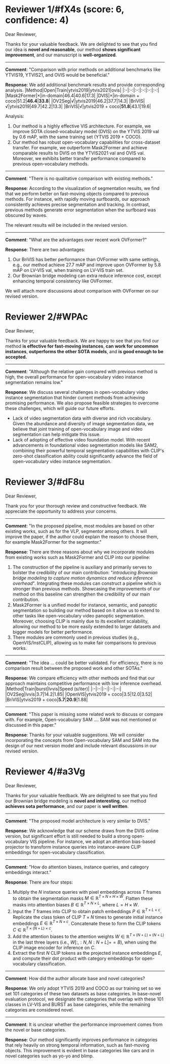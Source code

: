 # Reviewer 1/#fX4s (score: 6, confidence: 4)

Dear Reviewer,

Thanks for your valuable feedback. We are delighted to see that you find our idea is **novel and reasonable**, our method **shows significant improvement**, and our manuscript is **well-organized**.
****
**Comment**: "Comparison with prior methods on additional benchmarks like YTVIS19, YTVIS21, and OVIS would be beneficial."

**Response**: We add additional benchmark results and provide corresponding analysis.
|Method|Open|Train|ytvis2019|ytvis2021|ovis|
|:-|:-:|:-:|:-:|:-:|:-:|
|Mask2Former|×|in-domain|46.4|40.6|17.3|
|DVIS|×|in-domain + coco|51.2|**46.4**|**33.8**| 
|OV2Seg|√|ytvis2019|46.2|37.7|14.3|
|BriVIS|√|ytvis2019|49.7|42.2|13.3|
|BriVIS|√|ytvis2019 + coco|**51.8**|43.1|19.6|

Analysis:
1. Our method is a highly effective VIS architecture. For example,  we improve SOTA closed-vocabulary model (DVIS) on the YTVIS 2019 val by 0.6 mAP, with the same training set (YTVIS 2019 + COCO).
2. Our method has robust open-vocabulary capabilities for cross-dataset transfer. For example, we outperform Mask2Former and achieve comparable results to DVIS on the YTVIS2021 val and OVIS val. Moreover, we exhibits better transfer performance compared to previous open-vocabulary methods. 
<!-- 3. Current methods trained on short video training datasets (YTVIS) still struggle to perform well on long video datasets (OVIS), because there is a significant domain gap between short and long videos. Addressing this gap remains a challenge that we aim to tackle in future work. -->
****
**Comment**: "There is no qualitative comparison with existing methods."

**Response**: According to the visualization of segmentation results, we find that we perform better on fast-moving objects compared to previous methods. For instance, with rapidly moving surfboards, our approach consistently achieves precise segmentation and tracking. In contrast, previous methods generate error segmentation when the surfboard was obscured by waves.

The relevant results will be included in the revised version.

****
**Comment**: "What are the advantages over recent work OVFormer?"

**Response**: There are two advantages:
1. Our BriVIS has better performance than OVFormer with same settings, e.g., our method achieve 27.7 mAP and improve upon OVFormer by 5.8 mAP on LV-VIS val, when training on LV-VIS train set.
2. Our Brownian bridge modeling can extra reduce inference cost, except enhancing temporal consistency like OVFormer.

We will attach more discussions about comparison with OVFormer on our revised version.

# Reviewer 2/#WPAc

Dear Reviwer,

Thanks for your valuable feedback. We are happy to see that you find our method **is effective for fast-moving instances**, **can work for uncommon instances**, **outperforms the other SOTA models**, and **is good enough to be accepted.**
****
**Comment**: 
"Although the relative gain compared with previous method is high, the overall performance for open-vocabulary video instance segmentation remains low."

**Response**: 
We discuss several challenges in open-vocabulary video instance segmentation that hinder current methods from achieving promising performance. We also propose feasible strategies to overcome these challenges, which will guide our future efforts.
* Lack of video segmentation data with diverse and rich vocabulary. Given the abundance and diversity of image segmentation data, we believe that joint training of open-vocabulary image and video segmentation can help mitigate this issue.
* Lack of adopting of effective video foundation model. With recent advancements in foundational video segmentation models like SAM2, combining their powerful temporal segmentation capabilities with CLIP's zero-shot classification ability could significantly advance the field of open-vocabulary video instance segmentation.

# Reviewer 3/#dF8u

Dear Reviewer,

Thank you for your thorough review and constructive feedback. We appreciate the opportunity to address your concerns.
****
**Comment**: "In the proposed pipeline, most modules are based on other existing works, such as for the VLP, segmentor among others. It will improve the paper, if the author could explain the reason to choose them, for example Mask2Former for the segmentor."

**Response**: There are three reasons about why we incorporate modules from existing works such as Mask2Former and CLIP into our pipeline:
1. The construction of the pipeline is auxiliary and primarily serves to bolster the credibility of our main contribution: "*introducing Brownian bridge modeling to capture motion dynamics and reduce inference overhead*". 
Integrating these modules can construct a pipeline which is stronger than previous methods. Showcasing the improvements of our method on this baseline can strengthen the credibility of our main contribution.
2. Mask2Former is a unified model for instance, semantic, and panoptic segmentation so building our method based on it allow us to extend to other tasks like open-vocabulary video panoptic segmentation. Moreover, choosing CLIP is mainly due to its excellent scalability, allowing our method to be more easily extended to larger datasets and bigger models for better performance.
3. There modules are commonly used in previous studies (e.g., OpenVIS/InstCLIP), allowing us to make fair comparisons to previous works.
****
**Comment**: "The idea ... could be better validated. For efficiency, there is no comparison result between the proposed work and other SOTAs."

**Response**: We compare efficiency with other methods and find that our approach maintains competitive performance with low inference overhead.
|Method|Train|burst|lvvis|Speed (s/iter)|
|:-|:-:|:-:|:-:|:-:|
|OV2Seg|lvvis|3.7|14.2|1.85|
|OpenVIS|ytvis2019 + coco|3.5|12.0|3.52|
|BriVIS|ytvis2019 + coco|**5.7**|**20.9**|1.88|
****
**Comment**: "This paper is missing some related work to discuss or compare with. For example, Open-vocabulary SAM .... SAM was not mentioned or discussed in this paper."

**Response**:
Thanks for your valuable suggestions. We will consider incorporating the concepts from Open-vocabulary SAM and SAM into the design of our next version model and include relevant discussions in our revised version.

# Reviewer 4/#a3Vg

Dear Reviewer,
    
Thanks for your valuable feedback. We are delighted to see that you find our Brownian bridge modeling is **novel and interesting**, our method **achieves sota performance**, and our paper is **well written**.
****
**Comment**: "The proposed model architecture is very similar to DVIS."

**Response**: We acknowledge that our scheme draws from the DVIS online version, but significant effort is still needed to build a strong open-vocabulary VIS pipeline. For instance, we adopt an attention bias-based projector to transform instance queries into instance-aware CLIP embeddings for open-vocabulary classification.
****
**Comment**: "How do attention biases, instance queries, and category embeddings interact."

**Response**: There are four steps:
1. Multiply the $N$ instance queries with pixel embeddings across $T$ frames to obtain the segmentation masks $M\in\mathbb{R}^{T\times N \times H\times W}$. Flatten these masks into attention biases $B\in\mathbb{R}^{T\times N \times L}$, where $L=H\times W$.
2. Input the $T$ frames into CLIP to obtain patch embeddings $P\in\mathbb{R}^{T\times L \times c}$. Replicate the class token of CLIP $T\times N$ times to generate initial instance embeddings $E\in\mathbb{R}^{T\times N \times c}$. Concatenate these to form the CLIP tokens $C\in\mathbb{R}^{T\times (N + L) \times c}$.
3. Add the attention biases to the attention weights $W\in\mathbb{R}^{T\times (N+L) \times (N+L)}$ in the last three layers (i.e., $W[:, :N, N:N+L] += B$), when using the CLIP image encoder for inference on $C$. 
4. Extract the first $N$ CLIP tokens as the projected instance embeddings $E$, and compute their dot product with category embeddings for open-vocabulary classification.
****
**Comment**: How did the author allocate base and novel categories?

**Response**: We only adopt YTVIS 2019 and COCO as our training set so we set 101 categories of these two datasets as base categories. In base-novel evaluation protocol, we designate the categories that overlap with these 101 classes in LV-VIS and BURST as base categories, while the remaining categories are considered novel.
****
**Comment**: It is unclear whether the performance improvement comes from the novel or base categories.

**Response**: Our method significantly improves performance in categories that rely heavily on strong temporal information, such as fast-moving objects. This improvement is evident in base categories like cars and in novel categories such as yo-yo and blimp.